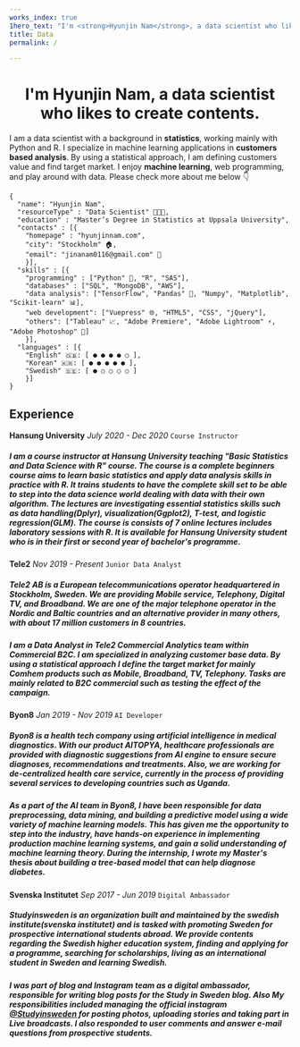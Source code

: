 ```yaml
---
works_index: true
1hero_text: "I'm <strong>Hyunjin Nam</strong>, a data scientist who likes to create contents."
title: Data
permalink: /

---
```



<h1 align="center"> I'm <strong>Hyunjin Nam</strong>, a data scientist who likes to create contents. </h1>

I am a data scientist with a background in <strong>statistics</strong>, working mainly with Python and R. I specialize in machine learning applications in <strong>customers based analysis</strong>. By using a statistical approach, I am defining customers value and find target market. I enjoy <strong>machine learning</strong>, web programming, and play around with data. Please check more about me below 👇



    {
      "name": "Hyunjin Nam", 
      "resourceType" : "Data Scientist" 👩🏻‍💻,
      "education" : "Master’s Degree in Statistics at Uppsala University",
      "contacts" : [{ 
        "homepage" : "hyunjinnam.com",
        "city": "Stockholm" 🏠,
        "email": "jinanam0116@gmail.com" 💌
        }],
      "skills" : [{
        "programming" : ["Python" 🐍, "R", "SAS"],
        "databases" : ["SQL", "MongoDB", "AWS"],
        "data analysis": ["TensorFlow", "Pandas" 🐼, "Numpy", "Matplotlib", "Scikit-learn" 📊],
        "web development": ["Vuepress" 🌐, "HTML5", "CSS", "jQuery"],
        "others": ["Tableau" 📈, "Adobe Premiere", "Adobe Lightroom" ⚡, "Adobe Photoshop" 📸]
        }],
      "languages" : [{
        "English" 🇬🇧: [ ● ● ● ● ○ ],
        "Korean" 🇰🇷: [ ● ● ● ● ● ],
        "Swedish" 🇸🇪: [ ● ○ ○ ○ ○ ]
        }]
    }




## Experience

 **Hansung University** *July 2020 - Dec 2020* 
 `Course Instructor`
  ##### I am a course instructor at Hansung University teaching "Basic Statistics and Data Science with R" course. The course is a complete beginners course aims to learn basic statistics and apply data analysis skills in practice with R. It trains students to have the complete skill set to be able to step into the data science world dealing with data with their own algorithm. The lectures are investigating essential statistics skills such as data handling(Dplyr), visualization(Ggplot2), T-test, and logistic regression(GLM). The course is consists of 7 online lectures includes laboratory sessions with R. It is available for Hansung University student who is in their first or second year of bachelor's programme.  

 **Tele2** *Nov 2019 - Present* 
 `Junior Data Analyst`
 ##### Tele2 AB is a European telecommunications operator headquartered in Stockholm, Sweden. We are providing Mobile service, Telephony, Digital TV, and Broadband. We are one of the major telephone operator in the Nordic and Baltic countries and an alternative provider in many others, with about 17 million customers in 8 countries.
 
##### I am a Data Analyst in Tele2 Commercial Analytics team within Commercial B2C. I am specialized in analyzing customer base data. By using a statistical approach I define the target market for mainly Comhem products such as Mobile, Broadband, TV, Telephony. Tasks are mainly related to B2C commercial such as testing the effect of the campaign.
 

 **Byon8** *Jan 2019 - Nov 2019* 
 `AI Developer`
 ##### Byon8 is a health tech company using artificial intelligence in medical diagnostics. With our product AITOPYA, healthcare professionals are provided with diagnostic suggestions from AI engine to ensure secure diagnoses, recommendations and treatments. Also, we are working for de-centralized health care service, currently in the process of providing several services to developing countries such as Uganda.

##### As a part of the AI team in Byon8, I have been responsible for data preprocessing, data mining, and building a predictive model using a wide variety of machine learning models. This has given me the opportunity to step into the industry, have hands-on experience in implementing production machine learning systems, and gain a solid understanding of machine learning theory. During the internship, I wrote my Master's thesis about building a tree-based model that can help diagnose diabetes.

**Svenska Institutet**  *Sep 2017 - Jun 2019* 
`Digital Ambassador`
##### Studyinsweden is an organization built and maintained by the swedish institute(svenska institutet) and is tasked with promoting Sweden for prospective international students abroad. We provide contents regarding the Swedish higher education system, finding and applying for a programme, searching for scholarships, living as an international student in Sweden and learning Swedish.

##### I was part of blog and Instagram team as a digital ambassador, responsible for writing blog posts for the Study in Sweden blog. Also My responsibilities included managing the official instagram  [@Studyinsweden](https://www.instagram.com/studyinsweden/) for posting photos, uploading stories and taking part in Live broadcasts. I also responded to user comments and answer e-mail questions from prospective students.

<Hero :text="$page.frontmatter.hero_text" />
<WorksList />


